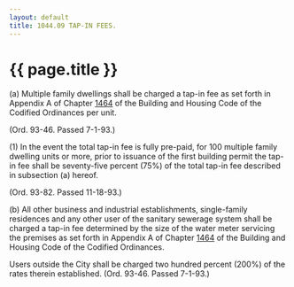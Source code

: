 ```yaml
---
layout: default 
title: 1044.09 TAP-IN FEES.
---
```


{{ page.title }}
================

​(a) Multiple family dwellings shall be charged a tap-in fee as set
forth in Appendix A of Chapter [1464](58d37b9c.html) of the Building and
Housing Code of the Codified Ordinances per unit.

(Ord. 93-46. Passed 7-1-93.)

​(1) In the event the total tap-in fee is fully pre-paid, for 100
multiple family dwelling units or more, prior to issuance of the first
building permit the tap-in fee shall be seventy-five percent (75%) of
the total tap-in fee described in subsection (a) hereof.

(Ord. 93-82. Passed 11-18-93.)

​(b) All other business and industrial establishments, single-family
residences and any other user of the sanitary sewerage system shall be
charged a tap-in fee determined by the size of the water meter servicing
the premises as set forth in Appendix A of Chapter [1464](58d37b9c.html)
of the Building and Housing Code of the Codified Ordinances.

Users outside the City shall be charged two hundred percent (200%) of
the rates therein established. (Ord. 93-46. Passed 7-1-93.)
